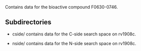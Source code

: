 Contains data for the bioactive compound F0630-0746.

## Subdirectories

- cside/ contains data for the C-side search space on rv1908c.

- nside/ contains data for the N-side search space on rv1908c.

